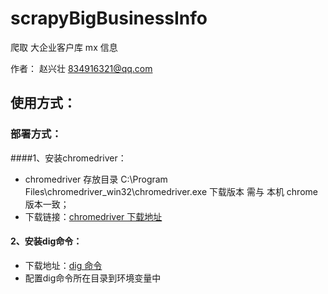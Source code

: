 # scrapyBigBusinessInfo
爬取 大企业客户库 mx 信息

作者： 赵兴壮 <834916321@qq.com>

## 使用方式：

### 部署方式：
####1、安装chromedriver：

- chromedriver 存放目录 C:\Program Files\chromedriver_win32\chromedriver.exe 下载版本 需与 本机 chrome 版本一致；
- 下载链接：[chromedriver 下载地址](https://chromedriver.chromium.org/downloads)


#### 2、安装dig命令：
- 下载地址：[dig 命令](https://downloads.isc.org/isc/bind9/9.16.26/BIND9.16.26.x64.zip)
- 配置dig命令所在目录到环境变量中
